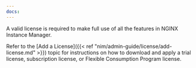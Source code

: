 ```yaml
---
docs:
---
```


A valid license is required to make full use of all the features in NGINX Instance Manager.

Refer to the [Add a License]({{< ref "nim/admin-guide/license/add-license.md" >}}) topic for instructions on how to download and apply a trial license, subscription license, or Flexible Consumption Program license.